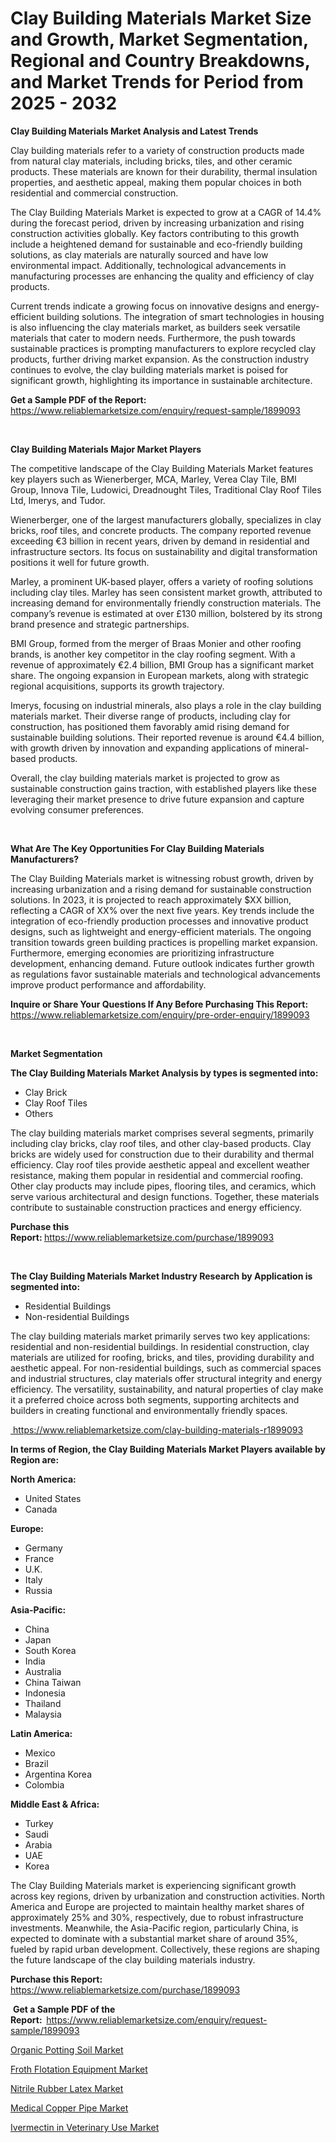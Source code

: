 <p><h1>Clay Building Materials Market Size and Growth, Market Segmentation, Regional and Country Breakdowns, and Market Trends for Period from 2025 -  2032</h1></p><p><strong>Clay Building Materials Market Analysis and Latest Trends</strong></p>
<p><p>Clay building materials refer to a variety of construction products made from natural clay materials, including bricks, tiles, and other ceramic products. These materials are known for their durability, thermal insulation properties, and aesthetic appeal, making them popular choices in both residential and commercial construction.</p><p>The Clay Building Materials Market is expected to grow at a CAGR of 14.4% during the forecast period, driven by increasing urbanization and rising construction activities globally. Key factors contributing to this growth include a heightened demand for sustainable and eco-friendly building solutions, as clay materials are naturally sourced and have low environmental impact. Additionally, technological advancements in manufacturing processes are enhancing the quality and efficiency of clay products.</p><p>Current trends indicate a growing focus on innovative designs and energy-efficient building solutions. The integration of smart technologies in housing is also influencing the clay materials market, as builders seek versatile materials that cater to modern needs. Furthermore, the push towards sustainable practices is prompting manufacturers to explore recycled clay products, further driving market expansion. As the construction industry continues to evolve, the clay building materials market is poised for significant growth, highlighting its importance in sustainable architecture.</p></p>
<p><strong>Get a Sample PDF of the Report:&nbsp;</strong> <a href="https://www.reliablemarketsize.com/enquiry/request-sample/1899093?utm_campaign=1133&utm_medium=2&utm_source=Github&utm_content=ia&utm_term=31032025&utm_id=clay-building-materials">https://www.reliablemarketsize.com/enquiry/request-sample/1899093</a></p>
<p>&nbsp;</p>
<p><strong>Clay Building Materials Major Market Players</strong></p>
<p><p>The competitive landscape of the Clay Building Materials Market features key players such as Wienerberger, MCA, Marley, Verea Clay Tile, BMI Group, Innova Tile, Ludowici, Dreadnought Tiles, Traditional Clay Roof Tiles Ltd, Imerys, and Tudor. </p><p>Wienerberger, one of the largest manufacturers globally, specializes in clay bricks, roof tiles, and concrete products. The company reported revenue exceeding €3 billion in recent years, driven by demand in residential and infrastructure sectors. Its focus on sustainability and digital transformation positions it well for future growth.</p><p>Marley, a prominent UK-based player, offers a variety of roofing solutions including clay tiles. Marley has seen consistent market growth, attributed to increasing demand for environmentally friendly construction materials. The company’s revenue is estimated at over £130 million, bolstered by its strong brand presence and strategic partnerships.</p><p>BMI Group, formed from the merger of Braas Monier and other roofing brands, is another key competitor in the clay roofing segment. With a revenue of approximately €2.4 billion, BMI Group has a significant market share. The ongoing expansion in European markets, along with strategic regional acquisitions, supports its growth trajectory.</p><p>Imerys, focusing on industrial minerals, also plays a role in the clay building materials market. Their diverse range of products, including clay for construction, has positioned them favorably amid rising demand for sustainable building solutions. Their reported revenue is around €4.4 billion, with growth driven by innovation and expanding applications of mineral-based products.</p><p>Overall, the clay building materials market is projected to grow as sustainable construction gains traction, with established players like these leveraging their market presence to drive future expansion and capture evolving consumer preferences.</p></p>
<p>&nbsp;</p>
<p><strong>What Are The Key Opportunities For Clay Building Materials Manufacturers?</strong></p>
<p><p>The Clay Building Materials market is witnessing robust growth, driven by increasing urbanization and a rising demand for sustainable construction solutions. In 2023, it is projected to reach approximately $XX billion, reflecting a CAGR of XX% over the next five years. Key trends include the integration of eco-friendly production processes and innovative product designs, such as lightweight and energy-efficient materials. The ongoing transition towards green building practices is propelling market expansion. Furthermore, emerging economies are prioritizing infrastructure development, enhancing demand. Future outlook indicates further growth as regulations favor sustainable materials and technological advancements improve product performance and affordability.</p></p>
<p><strong>Inquire or Share Your Questions If Any Before Purchasing This Report:</strong> <a href="https://www.reliablemarketsize.com/enquiry/pre-order-enquiry/1899093?utm_campaign=1133&utm_medium=2&utm_source=Github&utm_content=ia&utm_term=31032025&utm_id=clay-building-materials">https://www.reliablemarketsize.com/enquiry/pre-order-enquiry/1899093</a></p>
<p>&nbsp;</p>
<p><strong>Market Segmentation</strong></p>
<p><strong>The Clay Building Materials Market Analysis by types is segmented into:</strong></p>
<p><ul><li>Clay Brick</li><li>Clay Roof Tiles</li><li>Others</li></ul></p>
<p><p>The clay building materials market comprises several segments, primarily including clay bricks, clay roof tiles, and other clay-based products. Clay bricks are widely used for construction due to their durability and thermal efficiency. Clay roof tiles provide aesthetic appeal and excellent weather resistance, making them popular in residential and commercial roofing. Other clay products may include pipes, flooring tiles, and ceramics, which serve various architectural and design functions. Together, these materials contribute to sustainable construction practices and energy efficiency.</p></p>
<p><strong>Purchase this Report:&nbsp;</strong><a href="https://www.reliablemarketsize.com/purchase/1899093?utm_campaign=1133&utm_medium=2&utm_source=Github&utm_content=ia&utm_term=31032025&utm_id=clay-building-materials">https://www.reliablemarketsize.com/purchase/1899093</a></p>
<p>&nbsp;</p>
<p><strong>The Clay Building Materials Market Industry Research by Application is segmented into:</strong></p>
<p><ul><li>Residential Buildings</li><li>Non-residential Buildings</li></ul></p>
<p><p>The clay building materials market primarily serves two key applications: residential and non-residential buildings. In residential construction, clay materials are utilized for roofing, bricks, and tiles, providing durability and aesthetic appeal. For non-residential buildings, such as commercial spaces and industrial structures, clay materials offer structural integrity and energy efficiency. The versatility, sustainability, and natural properties of clay make it a preferred choice across both segments, supporting architects and builders in creating functional and environmentally friendly spaces.</p></p>
<p><a href="https://www.reliablemarketsize.com/clay-building-materials-r1899093?utm_campaign=1133&utm_medium=2&utm_source=Github&utm_content=ia&utm_term=31032025&utm_id=clay-building-materials">&nbsp;https://www.reliablemarketsize.com/clay-building-materials-r1899093</a></p>
<p><strong>In terms of Region, the Clay Building Materials Market Players available by Region are:</strong></p>
<p>
    <p> <strong> North America: </strong>
        <ul>
            <li>United States</li>
            <li>Canada</li>
        </ul>
        </p> 
    <p> <strong> Europe: </strong>
        <ul>
            <li>Germany</li>
            <li>France</li>
            <li>U.K.</li>
            <li>Italy</li>
            <li>Russia</li>
        </ul>
        </p> 
    <p> <strong> Asia-Pacific: </strong>
        <ul>
            <li>China</li>
            <li>Japan</li>
            <li>South Korea</li>
            <li>India</li>
            <li>Australia</li>
            <li>China Taiwan</li>
            <li>Indonesia</li>
            <li>Thailand</li>
            <li>Malaysia</li>
        </ul>
        </p> 
    <p> <strong> Latin America: </strong>
        <ul>
            <li>Mexico</li>
            <li>Brazil</li>
            <li>Argentina Korea</li>
            <li>Colombia</li>
        </ul>
        </p> 
    <p> <strong> Middle East & Africa: </strong>
        <ul>
            <li>Turkey</li>
            <li>Saudi</li>
            <li>Arabia</li>
            <li>UAE</li>
            <li>Korea</li>
        </ul>
    </p>
    </p>
<p><p>The Clay Building Materials market is experiencing significant growth across key regions, driven by urbanization and construction activities. North America and Europe are projected to maintain healthy market shares of approximately 25% and 30%, respectively, due to robust infrastructure investments. Meanwhile, the Asia-Pacific region, particularly China, is expected to dominate with a substantial market share of around 35%, fueled by rapid urban development. Collectively, these regions are shaping the future landscape of the clay building materials industry.</p></p>
<p><strong>Purchase this Report: </strong><a href="https://www.reliablemarketsize.com/purchase/1899093?utm_campaign=1133&utm_medium=2&utm_source=Github&utm_content=ia&utm_term=31032025&utm_id=clay-building-materials">https://www.reliablemarketsize.com/purchase/1899093</a></p>
<p>&nbsp;<strong>Get a Sample PDF of the Report:&nbsp;&nbsp;</strong><a href="https://www.reliablemarketsize.com/enquiry/request-sample/1899093?utm_campaign=1133&utm_medium=2&utm_source=Github&utm_content=ia&utm_term=31032025&utm_id=clay-building-materials">https://www.reliablemarketsize.com/enquiry/request-sample/1899093</a></p>
<p><strong></strong></p>
<p><p><a href="https://github.com/ftnlewins/Market-Research-Report-List-1/blob/main/organic-potting-soil-market.md?utm_campaign=1133&utm_medium=2&utm_source=Github&utm_content=ia&utm_term=31032025&utm_id=clay-building-materials">Organic Potting Soil Market</a></p><p><a href="https://github.com/idranalexie/Market-Research-Report-List-1/blob/main/froth-flotation-equipment-market.md?utm_campaign=1133&utm_medium=2&utm_source=Github&utm_content=ia&utm_term=31032025&utm_id=clay-building-materials">Froth Flotation Equipment Market</a></p><p><a href="https://github.com/balbajagatr1/Market-Research-Report-List-1/blob/main/nitrile-rubber-latex-market.md?utm_campaign=1133&utm_medium=2&utm_source=Github&utm_content=ia&utm_term=31032025&utm_id=clay-building-materials">Nitrile Rubber Latex Market</a></p><p><a href="https://github.com/rempemelon5k/Market-Research-Report-List-1/blob/main/medical-copper-pipe-market.md?utm_campaign=1133&utm_medium=2&utm_source=Github&utm_content=ia&utm_term=31032025&utm_id=clay-building-materials">Medical Copper Pipe Market</a></p><p><a href="https://github.com/yardemuongz5/Market-Research-Report-List-1/blob/main/ivermectin-in-veterinary-use-market.md?utm_campaign=1133&utm_medium=2&utm_source=Github&utm_content=ia&utm_term=31032025&utm_id=clay-building-materials">Ivermectin in Veterinary Use Market</a></p></p>